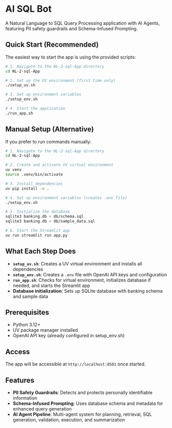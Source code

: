 # AI SQL Bot

A Natural Language to SQL Query Processing application with AI Agents, featuring PII safety guardrails and Schema-Infused Prompting.

## Quick Start (Recommended)

The easiest way to start the app is using the provided scripts:

```bash
# 1. Navigate to the NL-2-sql-App directory
cd NL-2-sql-App

# 2. Set up the UV environment (first time only)
./setup_uv.sh

# 3. Set up environment variables
./setup_env.sh

# 4. Start the application
./run_app.sh
```

## Manual Setup (Alternative)

If you prefer to run commands manually:

```bash
# 1. Navigate to the NL-2-sql-App directory
cd NL-2-sql-App

# 2. Create and activate UV virtual environment
uv venv
source .venv/bin/activate

# 3. Install dependencies
uv pip install -e .

# 4. Set up environment variables (creates .env file)
./setup_env.sh

# 5. Initialize the database
sqlite3 banking.db < db/schema.sql
sqlite3 banking.db < db/sample_data.sql

# 6. Start the Streamlit app
uv run streamlit run app.py
```

## What Each Step Does

- **`setup_uv.sh`**: Creates a UV virtual environment and installs all dependencies
- **`setup_env.sh`**: Creates a `.env` file with OpenAI API keys and configuration
- **`run_app.sh`**: Checks for virtual environment, initializes database if needed, and starts the Streamlit app
- **Database initialization**: Sets up SQLite database with banking schema and sample data

## Prerequisites

- Python 3.12+ 
- UV package manager installed
- OpenAI API key (already configured in setup_env.sh)

## Access

The app will be accessible at `http://localhost:8501` once started.

## Features

- **PII Safety Guardrails**: Detects and protects personally identifiable information
- **Schema-Infused Prompting**: Uses database schema and metadata for enhanced query generation
- **AI Agent Pipeline**: Multi-agent system for planning, retrieval, SQL generation, validation, execution, and summarization